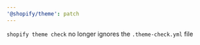 ```yaml
---
'@shopify/theme': patch
---
```


`shopify theme check` no longer ignores the `.theme-check.yml` file
